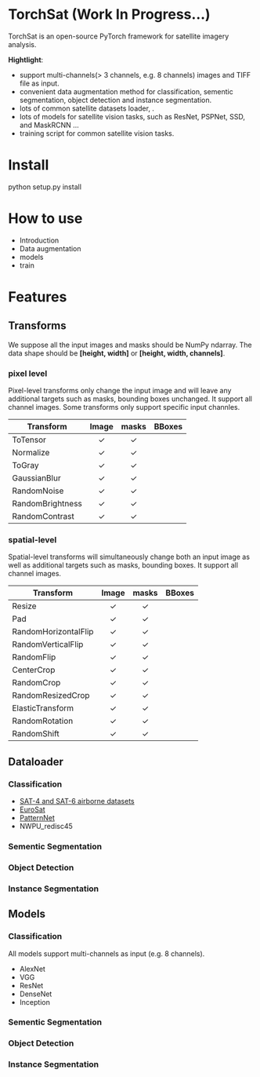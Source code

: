 # TorchSat (Work In Progress...)


TorchSat is an open-source PyTorch framework for satellite imagery analysis.

**Hightlight**:
- support multi-channels(> 3 channels, e.g. 8 channels) images and TIFF file as input.
- convenient data augmentation method for classification, sementic segmentation, object detection and instance segmentation.
- lots of common satellite datasets loader, .
- lots of models for satellite vision tasks, such as ResNet, PSPNet, SSD, and MaskRCNN ...
- training script for common satellite vision tasks.

# Install

python setup.py install


# How to use
- Introduction
- Data augmentation
- models
- train

# Features

## Transforms

We suppose all the input images and masks should be NumPy ndarray. The data shape should be **[height, width]** or **[height, width, channels]**.

### pixel level

Pixel-level transforms only change the input image and will leave any additional targets such as masks, bounding boxes unchanged. It support all channel images. Some transforms only support specific input channles.

| Transform            | Image  |  masks | BBoxes |
| -------------------- | :---:  |  :---: | :----: |
| ToTensor             |   ✓    |  ✓     |       |
| Normalize            |   ✓    |  ✓     |       |
| ToGray               |   ✓    |  ✓     |       |
| GaussianBlur         |   ✓    |  ✓     |       |
| RandomNoise          |   ✓    |  ✓     |       |
| RandomBrightness     |   ✓    |  ✓     |       |
| RandomContrast       |   ✓    |  ✓     |       |

### spatial-level
Spatial-level transforms will simultaneously change both an input image as well as additional targets such as masks, bounding boxes. It support all channel images.

| Transform            | Image | masks | BBoxes |
| -------------------- | :---: | :---: | :----: |
| Resize               |   ✓   |   ✓   |        |
| Pad                  |   ✓   |   ✓   |        |
| RandomHorizontalFlip |   ✓   |   ✓   |        |
| RandomVerticalFlip   |   ✓   |   ✓   |        |
| RandomFlip           |   ✓   |   ✓   |        |
| CenterCrop           |   ✓   |   ✓   |        |
| RandomCrop           |   ✓   |   ✓   |        |
| RandomResizedCrop    |   ✓   |   ✓   |        |
| ElasticTransform     |   ✓   |   ✓   |        |
| RandomRotation       |   ✓   |   ✓   |        |
| RandomShift          |   ✓   |   ✓   |        |


## Dataloader
### Classification
- [SAT-4 and SAT-6 airborne datasets](https:✓csc.lsu.edu✓~saikat✓deepsat✓)
- [EuroSat](http:✓madm.dfki.de✓downloads)
- [PatternNet](https:✓sites.google.com✓view✓zhouwx✓dataset)
- NWPU_redisc45


### Sementic Segmentation


### Object Detection

### Instance Segmentation

## Models
### Classification
All models support multi-channels as input (e.g. 8 channels).
   - AlexNet
   - VGG
   - ResNet
   - DenseNet
   - Inception

### Sementic Segmentation

### Object Detection

### Instance Segmentation